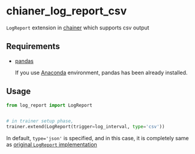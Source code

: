 # chianer_log_report_csv

`LogReport` extension in [chainer](https://github.com/pfnet/chainer)  which supports csv output

## Requirements

- [pandas](http://pandas.pydata.org/)

  If you use [Anaconda](https://www.continuum.io/downloads) environment, pandas has been already installed.

## Usage

```python
from log_report import LogReport


# in trainer setup phase,
trainer.extend(LogReport(trigger=log_interval, type='csv'))
```

In default, `type='json'` is specified, and in this case, it is completely same as [original `LogReport` implementation](http://docs.chainer.org/en/stable/reference/extensions.html#logreport)

